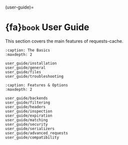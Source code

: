 (user-guide)=
# {fa}`book` User Guide
This section covers the main features of requests-cache.

```{toctree}
:caption: The Basics
:maxdepth: 2

user_guide/installation
user_guide/general
user_guide/files
user_guide/troubleshooting
```

```{toctree}
:caption: Features & Options
:maxdepth: 2

user_guide/backends
user_guide/filtering
user_guide/headers
user_guide/inspection
user_guide/expiration
user_guide/matching
user_guide/security
user_guide/serializers
user_guide/advanced_requests
user_guide/compatibility
```
